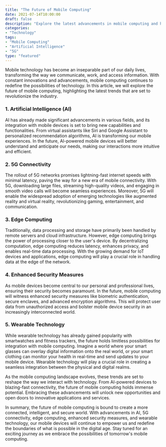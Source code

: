 ```yaml
---
title: "The Future of Mobile Computing"
date: 2021-07-14T10:00:00
draft: false
description: "Explore the latest advancements in mobile computing and how they are shaping the future of technology."
categories:
- "Technology"
tags:
- "Mobile Computing"
- "Artificial Intelligence"
- "5G"
type: "featured"
---
```


Mobile technology has become an inseparable part of our daily lives, transforming the way we communicate, work, and access information. With constant innovations and advancements, mobile computing continues to redefine the possibilities of technology. In this article, we will explore the future of mobile computing, highlighting the latest trends that are set to revolutionize the industry.

### 1. Artificial Intelligence (AI)

AI has already made significant advancements in various fields, and its integration with mobile devices is set to bring new capabilities and functionalities. From virtual assistants like Siri and Google Assistant to personalized recommendation algorithms, AI is transforming our mobile experiences. In the future, AI-powered mobile devices will better understand and anticipate our needs, making our interactions more intuitive and efficient.

### 2. 5G Connectivity

The rollout of 5G networks promises lightning-fast internet speeds with minimal latency, paving the way for a new era of mobile connectivity. With 5G, downloading large files, streaming high-quality videos, and engaging in smooth video calls will become seamless experiences. Moreover, 5G will enable the widespread adoption of emerging technologies like augmented reality and virtual reality, revolutionizing gaming, entertainment, and communication.

### 3. Edge Computing

Traditionally, data processing and storage have primarily been handled by remote servers and cloud infrastructure. However, edge computing brings the power of processing closer to the user's device. By decentralizing computation, edge computing reduces latency, enhances privacy, and enables real-time data processing. With the growing demand for IoT devices and applications, edge computing will play a crucial role in handling data at the edge of the network.

### 4. Enhanced Security Measures

As mobile devices become central to our personal and professional lives, ensuring their security becomes paramount. In the future, mobile computing will witness enhanced security measures like biometric authentication, secure enclaves, and advanced encryption algorithms. This will protect user data from unauthorized access and bolster mobile device security in an increasingly interconnected world.

### 5. Wearable Technology

While wearable technology has already gained popularity with smartwatches and fitness trackers, the future holds limitless possibilities for integration with mobile computing. Imagine a world where your smart glasses can overlay digital information onto the real world, or your smart clothing can monitor your health in real-time and send updates to your mobile device. Wearable technology will play a crucial role in creating a seamless integration between the physical and digital realms.

As the mobile computing landscape evolves, these trends are set to reshape the way we interact with technology. From AI-powered devices to blazing-fast connectivity, the future of mobile computing holds immense potential. Embracing these advancements will unlock new opportunities and open doors to innovative applications and services.

In summary, the future of mobile computing is bound to create a more connected, intelligent, and secure world. With advancements in AI, 5G connectivity, edge computing, enhanced security measures, and wearable technology, our mobile devices will continue to empower us and redefine the boundaries of what is possible in the digital age. Stay tuned for an exciting journey as we embrace the possibilities of tomorrow's mobile computing.
